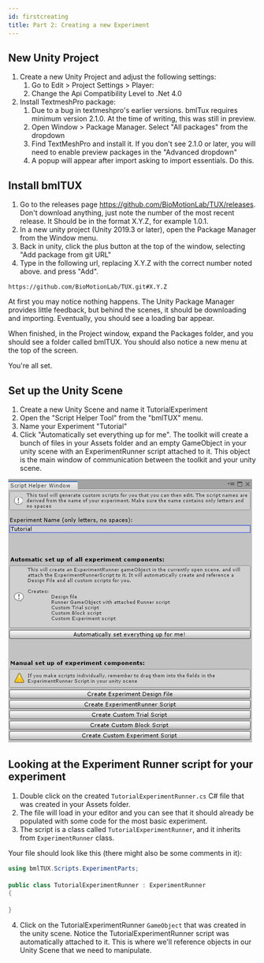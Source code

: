```yaml
---
id: firstcreating
title: Part 2: Creating a new Experiment
---
```


## New Unity Project

1. Create a new Unity Project and adjust the following settings:
    1. Go to Edit > Project Settings > Player:
    2. Change the Api Compatibility Level to .Net 4.0
2. Install TextmeshPro package:
    1. Due to a bug in textmeshpro's earlier versions. bmlTux requires minimum version 2.1.0. At the time of writing, this was still in preview.
    2. Open Window > Package Manager. Select "All packages" from the dropdown
    3. Find TextMeshPro and install it. If you don't see 2.1.0 or later, you will need to enable preview packages in the "Advanced dropdown"
    4. A popup will appear after import asking to import essentials. Do this.


## Install bmlTUX
1. Go to the releases page https://github.com/BioMotionLab/TUX/releases. Don't download anything, just note the number of the most recent release. It Should be in the format X.Y.Z, for example 1.0.1.
2. In a new unity project (Unity 2019.3 or later), open the Package Manager from the Window menu.
3. Back in unity, click the plus button at the top of the window, selecting "Add package from git URL"
4. Type in the following url, replacing X.Y.Z with the correct number noted above. and press "Add". 

```text
https://github.com/BioMotionLab/TUX.git#X.Y.Z
```

At first you may notice nothing happens. The Unity Package Manager provides little feedback, but behind the scenes, it should be downloading and importing. Eventually, you should see a loading bar appear.

When finished, in the Project window, expand the Packages folder, and you should see a folder called bmlTUX. You should also notice a new menu at the top of the screen.

You're all set.

## Set up the Unity Scene
1. Create a new Unity Scene and name it TutorialExperiment
2. Open the "Script Helper Tool" from the "bmlTUX" menu.
3. Name your Experiment "Tutorial"
4. Click "Automatically set everything up for me". The toolkit will create a bunch of files in your Assets folder and an empty GameObject in your unity scene with an ExperimentRunner script attached to it. This object is the main window of communication between the toolkit and your unity scene.

![Helper Tool](assets/Tutorials/ScriptHelper.png)

## Looking at the Experiment Runner script for your experiment
1. Double click on the created `TutorialExperimentRunner.cs` C# file that was created in your Assets folder.
2. The file will load in your editor and you can see that it should already be populated with some code for the most basic experiment.
3. The script is a class called `TutorialExperimentRunner`, and it inherits from `ExperimentRunner` class.
   
Your file should look like this (there might also be some comments in it):

```csharp
using bmlTUX.Scripts.ExperimentParts;

public class TutorialExperimentRunner : ExperimentRunner
{

}
```

4. Click on the TutorialExperimentRunner `GameObject` that was created in the unity scene. Notice the TutorialExperimentRunner script was automatically attached to it. This is where we'll reference objects in our Unity Scene that we need to manipulate.
